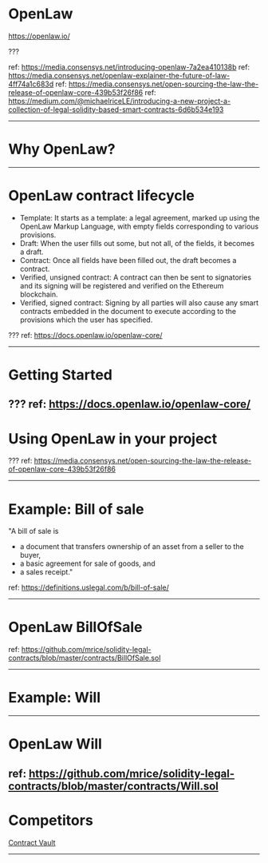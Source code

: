 # OpenLaw

https://openlaw.io/

???

ref: https://media.consensys.net/introducing-openlaw-7a2ea410138b
ref: https://media.consensys.net/openlaw-explainer-the-future-of-law-4ff74a1c683d
ref: https://media.consensys.net/open-sourcing-the-law-the-release-of-openlaw-core-439b53f26f86
ref: https://medium.com/@michaelriceLE/introducing-a-new-project-a-collection-of-legal-solidity-based-smart-contracts-6d6b534e193

---
# Why OpenLaw?

---
# OpenLaw contract lifecycle

* Template: It starts as a template: a legal agreement, marked up using the OpenLaw Markup Language, with empty fields corresponding to various provisions.
* Draft: When the user fills out some, but not all, of the fields, it becomes a draft.
* Contract: Once all fields have been filled out, the draft becomes a contract.
* Verified, unsigned contract: A contract can then be sent to signatories and its signing will be registered and verified on the Ethereum blockchain.
* Verified, signed contract: Signing by all parties will also cause any smart contracts embedded in the document to execute according to the provisions which the user has specified.

???
ref: https://docs.openlaw.io/openlaw-core/

---
# Getting Started

???
ref: https://docs.openlaw.io/openlaw-core/
---
# Using OpenLaw in your project

???
ref: https://media.consensys.net/open-sourcing-the-law-the-release-of-openlaw-core-439b53f26f86

---
# Example: Bill of sale

"A bill of sale is 
* a document that transfers ownership of an asset from a seller to the buyer, 
* a basic agreement for sale of goods, and 
* a sales receipt."

ref: https://definitions.uslegal.com/b/bill-of-sale/

---
# OpenLaw BillOfSale

ref: https://github.com/mrice/solidity-legal-contracts/blob/master/contracts/BillOfSale.sol

---
# Example: Will

---
# OpenLaw Will

ref: https://github.com/mrice/solidity-legal-contracts/blob/master/contracts/Will.sol
---
# Competitors

[Contract Vault](https://www.contractvault.io/)

---

